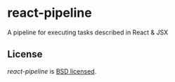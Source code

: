 # react-pipeline

A pipeline for executing tasks described in React &amp; JSX

## License

*react-pipeline* is [BSD licensed](./LICENSE).
